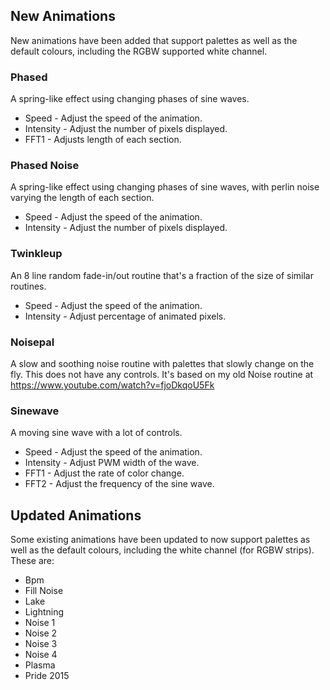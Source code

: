 ## New Animations

New animations have been added that support palettes as well as the default colours, including the RGBW supported white channel.

### Phased
A spring-like effect using changing phases of sine waves.
* Speed - Adjust the speed of the animation.
* Intensity - Adjust the number of pixels displayed.
* FFT1 - Adjusts length of each section.

### Phased Noise
A spring-like effect using changing phases of sine waves, with perlin noise varying the length of each section.
* Speed - Adjust the speed of the animation.
* Intensity - Adjust the number of pixels displayed.

### Twinkleup
An 8 line random fade-in/out routine that's a fraction of the size of similar routines.

* Speed - Adjust the speed of the animation.
* Intensity - Adjust percentage of animated pixels.

### Noisepal
A slow and soothing noise routine with palettes that slowly change on the fly. This does not have any controls. It's based on my old Noise routine at https://www.youtube.com/watch?v=fjoDkqoU5Fk

### Sinewave
A moving sine wave with a lot of controls.
* Speed - Adjust the speed of the animation.
* Intensity - Adjust PWM width of the wave.
* FFT1 - Adjust the rate of color change.
* FFT2 - Adjust the frequency of the sine wave.

## Updated Animations

Some existing animations have been updated to now support palettes as well as the default colours, including the white channel (for RGBW strips). These are:

* Bpm
* Fill Noise
* Lake
* Lightning
* Noise 1
* Noise 2
* Noise 3
* Noise 4
* Plasma
* Pride 2015